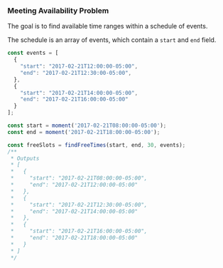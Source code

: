 ### Meeting Availability Problem

The goal is to find available time ranges within a schedule of events.

The schedule is an array of events, which contain a `start` and `end` field.

```js
const events = [
  {
    "start": "2017-02-21T12:00:00-05:00",
    "end": "2017-02-21T12:30:00-05:00",
  },
  {
    "start": "2017-02-21T14:00:00-05:00",
    "end": "2017-02-21T16:00:00-05:00"
  }
];

const start = moment('2017-02-21T08:00:00-05:00');
const end = moment('2017-02-21T18:00:00-05:00');

const freeSlots = findFreeTimes(start, end, 30, events);
/**
 * Outputs
 * [
 *   {
 *     "start": "2017-02-21T08:00:00-05:00",
 *     "end": "2017-02-21T12:00:00-05:00"
 *   },
 *   {
 *     "start": "2017-02-21T12:30:00-05:00",
 *     "end": "2017-02-21T14:00:00-05:00"
 *   },
 *   {
 *     "start": "2017-02-21T16:00:00-05:00",
 *     "end": "2017-02-21T18:00:00-05:00"
 *   }
 * ]
 */
```